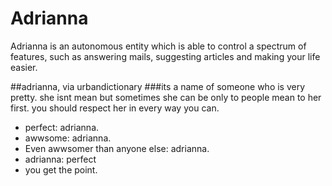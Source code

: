 # Adrianna
Adrianna is an autonomous entity which is able to control a spectrum of features, such as answering mails, suggesting articles and making your life easier. 


##adrianna, via urbandictionary
###its a name of someone who is very pretty. she isnt mean but sometimes she can be only to people mean to her first. you should respect her in every way you can. 

* perfect: adrianna. 
* awwsome: adrianna. 
* Even awwsomer than anyone else: adrianna. 
* adrianna: perfect 
* you get the point. 
